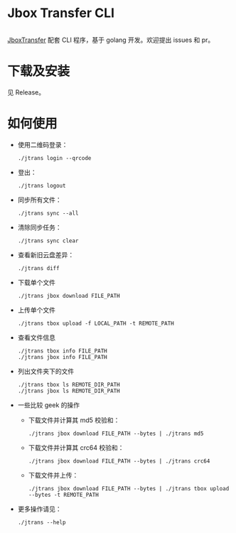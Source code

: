 # Jbox Transfer CLI

<img src="https://img.shields.io/badge/go-1.19-blue" alt="">

[JboxTransfer](https://github.com/1357310795/JboxTransfer) 配套 CLI 程序，基于 golang 开发。欢迎提出 issues 和 pr。

# 下载及安装

见 Release。

# 如何使用

+ 使用二维码登录：

    ```shell
    ./jtrans login --qrcode
    ```

+ 登出：

    ```shell
    ./jtrans logout
    ```

+ 同步所有文件：
  
    ```shell
    ./jtrans sync --all
    ```

+ 清除同步任务：

    ```shell
    ./jtrans sync clear
    ```

+ 查看新旧云盘差异：
    
    ```shell
    ./jtrans diff
    ```

+ 下载单个文件

    ```shell
    ./jtrans jbox download FILE_PATH
    ```

+ 上传单个文件

    ```shell
    ./jtrans tbox upload -f LOCAL_PATH -t REMOTE_PATH
    ```

+ 查看文件信息
  
    ```shell
    ./jtrans tbox info FILE_PATH
    ./jtrans jbox info FILE_PATH
    ```

+ 列出文件夹下的文件
  
    ```shell
    ./jtrans tbox ls REMOTE_DIR_PATH
    ./jtrans jbox ls REMOTE_DIR_PATH
    ```

+ 一些比较 geek 的操作

    + 下载文件并计算其 md5 校验和：
        ```shell
        ./jtrans jbox download FILE_PATH --bytes | ./jtrans md5
        ```
    + 下载文件并计算其 crc64 校验和：
        ```shell
        ./jtrans jbox download FILE_PATH --bytes | ./jtrans crc64
        ```
    + 下载文件并上传：
        ```shell
        ./jtrans jbox download FILE_PATH --bytes | ./jtrans tbox upload --bytes -t REMOTE_PATH
        ```

+ 更多操作请见：

    ```shell
    ./jtrans --help
    ```